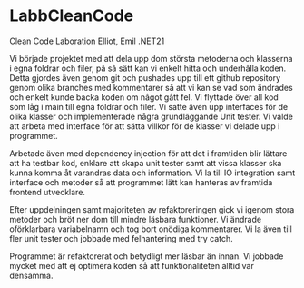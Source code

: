 # LabbCleanCode
Clean Code Laboration Elliot, Emil .NET21

Vi började projektet med att dela upp dom största metoderna och klasserna i egna foldrar och filer, på så sätt kan vi enkelt hitta och underhålla koden. Detta gjordes även genom git och pushades upp till ett github repository genom olika branches med kommentarer så att vi kan se vad som ändrades och enkelt kunde backa koden om något gått fel. Vi flyttade över all kod som låg i main till egna foldrar och filer. Vi satte även upp interfaces för de olika klasser och implementerade några grundläggande Unit tester. Vi valde att arbeta med interface för att sätta villkor för de klasser vi delade upp i programmet.

Arbetade även med dependency injection för att det i framtiden blir lättare att ha testbar kod, enklare att skapa unit tester samt att vissa klasser ska kunna komma åt varandras data och information. Vi la till IO integration samt interface och metoder så att programmet lätt kan hanteras av framtida frontend utvecklare.

Efter uppdelningen samt majoriteten av refaktoreringen gick vi igenom stora metoder och bröt ner dom till mindre läsbara funktioner. Vi ändrade oförklarbara variabelnamn och tog bort onödiga kommentarer. Vi la även till fler unit tester och jobbade med felhantering med try catch.

Programmet är refaktorerat och betydligt mer läsbar än innan. Vi jobbade mycket med att ej optimera koden så att funktionaliteten alltid var densamma.
